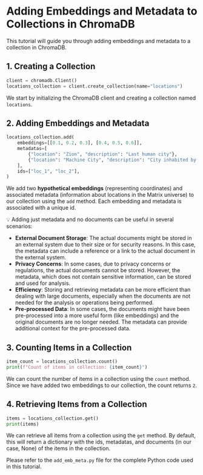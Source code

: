 # Adding Embeddings and Metadata to Collections in ChromaDB

This tutorial will guide you through adding embeddings and metadata to a collection in ChromaDB.

## 1. Creating a Collection

```python
client = chromadb.Client()
locations_collection = client.create_collection(name="locations")
```

We start by initializing the ChromaDB client and creating a collection named `locations`.

## 2. Adding Embeddings and Metadata

```python
locations_collection.add(
    embeddings=[[0.1, 0.2, 0.3], [0.4, 0.5, 0.6]],
    metadatas=[
        {"location": "Zion", "description": "Last human city"},
        {"location": "Machine City", "description": "City inhabited by machines"},
    ],
    ids=["loc_1", "loc_2"],
)
```

We add two **hypothetical embeddings** (representing coordinates) and associated metadata (information about locations in the Matrix universe) to our collection using the `add` method. Each embedding and metadata is associated with a unique id.

💡 Adding just metadata and no documents can be useful in several scenarios:

- **External Document Storage**: The actual documents might be stored in an external system due to their size or for security reasons. In this case, the metadata can include a reference or a link to the actual document in the external system.
- **Privacy Concerns**: In some cases, due to privacy concerns or regulations, the actual documents cannot be stored. However, the metadata, which does not contain sensitive information, can be stored and used for analysis.
- **Efficiency**: Storing and retrieving metadata can be more efficient than dealing with large documents, especially when the documents are not needed for the analysis or operations being performed.
- **Pre-processed Data**: In some cases, the documents might have been pre-processed into a more useful form (like embeddings) and the original documents are no longer needed. The metadata can provide additional context for the pre-processed data.

## 3. Counting Items in a Collection

```python
item_count = locations_collection.count()
print(f"Count of items in collection: {item_count}")
```

We can count the number of items in a collection using the `count` method. Since we have added two embeddings to our collection, the count returns `2`.

## 4. Retrieving Items from a Collection

```python
items = locations_collection.get()
print(items)
```

We can retrieve all items from a collection using the `get` method. By default, this will return a dictionary with the ids, metadatas, and documents (in our case, None) of the items in the collection.

Please refer to the `add_emb_meta.py` file for the complete Python code used in this tutorial.